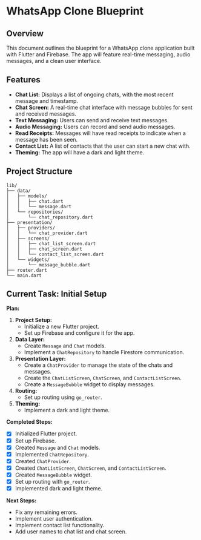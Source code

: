 # WhatsApp Clone Blueprint

## Overview

This document outlines the blueprint for a WhatsApp clone application built with Flutter and Firebase. The app will feature real-time messaging, audio messages, and a clean user interface.

## Features

- **Chat List:** Displays a list of ongoing chats, with the most recent message and timestamp.
- **Chat Screen:** A real-time chat interface with message bubbles for sent and received messages.
- **Text Messaging:** Users can send and receive text messages.
- **Audio Messaging:** Users can record and send audio messages.
- **Read Receipts:** Messages will have read receipts to indicate when a message has been seen.
- **Contact List:** A list of contacts that the user can start a new chat with.
- **Theming:** The app will have a dark and light theme.

## Project Structure

```
lib/
├── data/
│   ├── models/
│   │   ├── chat.dart
│   │   └── message.dart
│   └── repositories/
│       └── chat_repository.dart
├── presentation/
│   ├── providers/
│   │   └── chat_provider.dart
│   ├── screens/
│   │   ├── chat_list_screen.dart
│   │   ├── chat_screen.dart
│   │   └── contact_list_screen.dart
│   └── widgets/
│       └── message_bubble.dart
├── router.dart
└── main.dart
```

## Current Task: Initial Setup

**Plan:**

1.  **Project Setup:**
    *   Initialize a new Flutter project.
    *   Set up Firebase and configure it for the app.
2.  **Data Layer:**
    *   Create `Message` and `Chat` models.
    *   Implement a `ChatRepository` to handle Firestore communication.
3.  **Presentation Layer:**
    *   Create a `ChatProvider` to manage the state of the chats and messages.
    *   Create the `ChatListScreen`, `ChatScreen`, and `ContactListScreen`.
    *   Create a `MessageBubble` widget to display messages.
4.  **Routing:**
    *   Set up routing using `go_router`.
5.  **Theming:**
    *   Implement a dark and light theme.

**Completed Steps:**

*   [x] Initialized Flutter project.
*   [x] Set up Firebase.
*   [x] Created `Message` and `Chat` models.
*   [x] Implemented `ChatRepository`.
*   [x] Created `ChatProvider`.
*   [x] Created `ChatListScreen`, `ChatScreen`, and `ContactListScreen`.
*   [x] Created `MessageBubble` widget.
*   [x] Set up routing with `go_router`.
*   [x] Implemented dark and light theme.

**Next Steps:**

*   Fix any remaining errors.
*   Implement user authentication.
*   Implement contact list functionality.
*   Add user names to chat list and chat screen.
